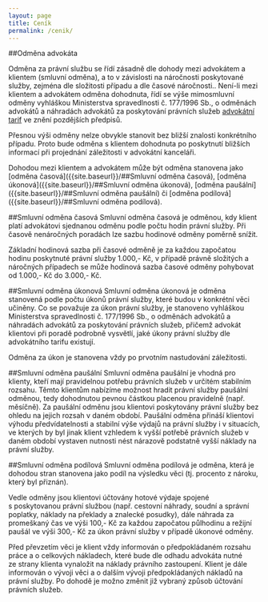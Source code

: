 ```yaml
---
layout: page
title: Ceník
permalink: /cenik/
---
```



##Odměna advokáta

Odměna za právní službu se řídí zásadně dle dohody mezi advokátem a klientem (smluvní odměna), a to v závislosti na náročnosti poskytované služby, zejména dle složitosti případu a dle časové náročnosti..
Není-li mezi klientem a advokátem odměna dohodnuta, řídí se výše mimosmluvní odměny vyhláškou Ministerstva spravedlnosti č. 177/1996 Sb., o odměnách advokátů a náhradách advokátů za poskytování právních služeb  [advokátní tarif]({{site.baseurl}}/https://portal.gov.cz/app/zakony/zakonPar.jsp?idBiblio=44272&nr=177~2F1996&rpp=15#local-content) ve znění pozdějších předpisů.

Přesnou výši odměny nelze obvykle stanovit bez bližší znalosti konkrétního případu. Proto bude odměna s klientem dohodnuta po poskytnutí bližších informací při projednání záležitosti v advokátní kanceláři. 

Dohodou mezi klientem a advokátem může být odměna stanovena jako [odměna časová]({{site.baseurl}}/##Smluvní odměna časová), [odměna úkonová]({{site.baseurl}}/##Smluvní odměna úkonová), [odměna paušální]({{site.baseurl}}/##Smluvní odměna paušální) či [odměna podílová]({{site.baseurl}}/##Smluvní odměna podílová).


##Smluvní odměna časová
Smluvní odměna časová je odměnou, kdy klient platí advokátovi sjednanou odměnu podle počtu hodin právní služby. Při časově nenáročných poradách lze sazbu hodinové odměny poměrně snížit.

Základní hodinová sazba při časové odměně je za každou započatou hodinu poskytnuté právní služby 1.000,- Kč, v případě právně složitých a náročných případech se může hodinová sazba časové odměny pohybovat od 1.000,- Kč do 3.000,- Kč.


##Smluvní odměna úkonová
Smluvní odměna úkonová je odměna stanovená podle počtu úkonů právní služby, které budou v konkrétní věci učiněny. Co se považuje za úkon právní služby, je stanoveno vyhláškou Ministerstva spravedlnosti č. 177/1996 Sb., o odměnách advokátů a náhradách advokátů za poskytování právních služeb, přičemž advokát klientovi při poradě podrobně vysvětlí, jaké úkony právní služby dle advokátního tarifu existují.

Odměna za úkon je stanovena vždy po prvotním nastudování záležitosti.


##Smluvní odměna paušální
Smluvní odměna paušální je vhodná pro klienty, kteří mají pravidelnou potřebu právních služeb v určitém stabilním rozsahu. Těmto klientům nabízíme možnost hradit právní služby paušální odměnou, tedy dohodnutou pevnou částkou placenou pravidelně (např. měsíčně). Za paušální odměnu jsou klientovi poskytovány právní služby bez ohledu na jejich rozsah v daném období. Paušální odměna přináší klientovi výhodu předvídatelnosti a stabilní výše výdajů na právní služby i v situacích, ve kterých by byl jinak klient vzhledem k vyšší potřebě právních služeb v daném období vystaven nutnosti nést nárazově podstatně vyšší náklady na právní služby.


##Smluvní odměna podílová
Smluvní odměna podílová je odměna, která je dohodou stran stanovena jako podíl na výsledku věci (tj. procento z nároku, který byl přiznán).






Vedle odměny jsou klientovi účtovány hotové výdaje spojené s poskytovanou právní službou (např. cestovní náhrady, soudní a správní poplatky,  náklady na překlady a znalecké posudky), dále náhrada za promeškaný čas ve výši 100,- Kč za každou započatou půlhodinu a režijní paušál ve výši 300,- Kč za úkon právní služby v případě úkonové odměny.

Před převzetím věci je klient vždy informován o předpokládaném rozsahu práce a o celkových nákladech, které bude dle odhadu advokáta nutné ze strany klienta vynaložit na náklady právního zastoupení. Klient je dále informován o vývoji věci a o dalším vývoji předpokládaných nákladů na právní služby. Po dohodě je možno změnit již vybraný způsob účtování právních služeb.



